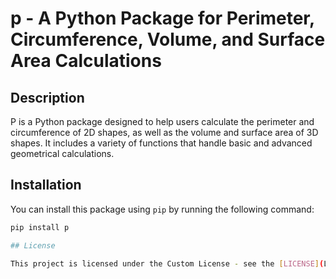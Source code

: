 # p - A Python Package for Perimeter, Circumference, Volume, and Surface Area Calculations

## Description
P is a Python package designed to help users calculate the perimeter and circumference of 2D shapes, as well as the volume and surface area of 3D shapes. It includes a variety of functions that handle basic and advanced geometrical calculations.

## Installation

You can install this package using `pip` by running the following command:

```bash
pip install p

## License

This project is licensed under the Custom License - see the [LICENSE](LICENSE) file for details.
